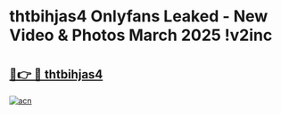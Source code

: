 # thtbihjas4 Onlyfans Leaked - New Video & Photos March 2025 !v2inc

# <h2><a href="https://qwci9z.iuczelnia.edu.pl?title=thtbihjas4&ref=v2inc">🔗👉 🔴 thtbihjas4</a></h2>

[![acn](https://github.com/user-attachments/assets/0f9c940e-d8b0-45ae-aac7-cd30a18b3e1c)](https://qwci9z.iuczelnia.edu.pl?title=thtbihjas4&ref=v2inc)

